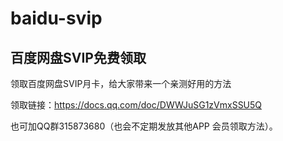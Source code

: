 # baidu-svip
## 百度网盘SVIP免费领取

领取百度网盘SVIP月卡，给大家带来一个亲测好用的方法

领取链接：https://docs.qq.com/doc/DWWJuSG1zVmxSSU5Q

也可加QQ群315873680（也会不定期发放其他APP 会员领取方法）。
